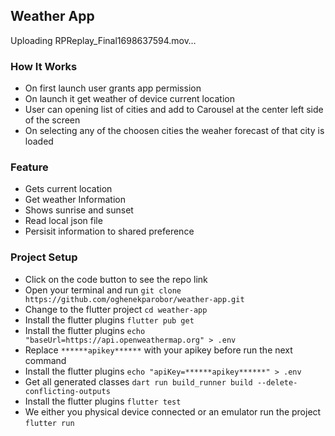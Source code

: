 
## Weather App



Uploading RPReplay_Final1698637594.mov…



### How It Works
- On first launch user grants app permission
- On launch it get weather of device current location
- User can opening list of cities and add to Carousel at the center left side of the screen
- On selecting any of the choosen cities the weaher forecast of that city is loaded

### Feature
- Gets current location
- Get weather Information
- Shows sunrise and sunset
- Read local json file
- Persisit information to shared preference

### Project Setup
- Click on the code button to see the repo link
- Open your terminal and run ``` git clone  https://github.com/oghenekparobor/weather-app.git ```
- Change to the flutter project ```cd weather-app ```
- Install the flutter plugins ```flutter pub get```
- Install the flutter plugins ```echo "baseUrl=https://api.openweathermap.org" > .env```
- Replace ```******apikey******``` with your apikey before run the next command
- Install the flutter plugins ```echo "apiKey=******apikey******" > .env```
- Get all generated classes ```dart run build_runner build --delete-conflicting-outputs```
- Install the flutter plugins ```flutter test```
- We either you physical device connected or an emulator run the project ```flutter run```

